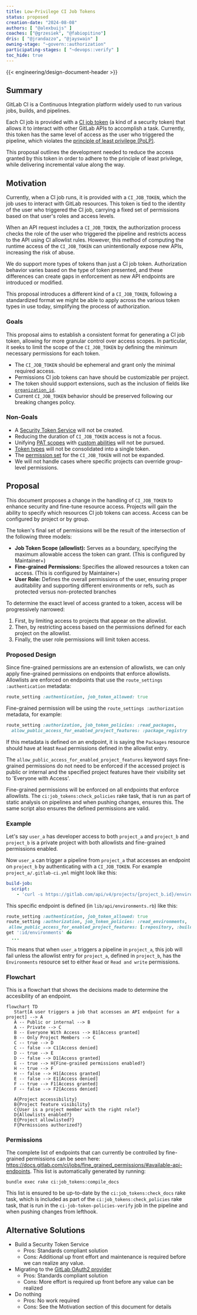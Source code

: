 ```yaml
---
title: Low-Privilege CI Job Tokens
status: proposed
creation-date: "2024-08-08"
authors: [ "@alexbuijs" ]
coaches: ["@grzesiek", "@fabiopitino"]
dris: [ "@jrandazzo", "@jayswain" ]
owning-stage: "~govern::authorization"
participating-stages: [ "~devops::verify" ]
toc_hide: true
---
```


<!-- vale gitlab.FutureTense = NO -->
{{< engineering/design-document-header >}}

## Summary

GitLab CI is a Continuous Integration platform widely used to run various jobs,
builds, and pipelines.

Each CI job is provided with a [CI job token](https://docs.gitlab.com/ee/ci/jobs/ci_job_token.html)
(a kind of a security token) that allows it to interact with other GitLab APIs
to accomplish a task. Currently, this token has the same level of access as the
user who triggered the pipeline, which violates the [principle of least privilege (PoLP)](https://csrc.nist.gov/glossary/term/least_privilege).

This proposal outlines the development needed to reduce the access granted by
this token in order to adhere to the principle of least privilege, while
delivering incremental value along the way.

## Motivation

Currently, when a CI job runs, it is provided with a `CI_JOB_TOKEN`, which the
job uses to interact with GitLab resources. This token is tied to the identity
of the user who triggered the CI job, carrying a fixed set of permissions based
on that user's roles and access levels.

When an API request includes a `CI_JOB_TOKEN`, the authorization process checks
the role of the user who triggered the pipeline and restricts access to the API
using CI allowlist rules. However, this method of computing the runtime access
of the `CI_JOB_TOKEN` can unintentionally expose new APIs, increasing the risk
of abuse.

We do support more types of tokens than just a CI job token. Authorization
behavior varies based on the type of token presented, and these differences can
create gaps in enforcement as new API endpoints are introduced or modified.

This proposal introduces a different kind of a `CI_JOB_TOKEN`, following a
standardized format we might be able to apply across the various token types in
use today, simplifying the process of authorization.

### Goals

This proposal aims to establish a consistent format for generating a CI job token,
allowing for more granular control over access scopes. In particular, it seeks
to limit the scope of the `CI_JOB_TOKEN` by defining the minimum necessary
permissions for each token.

- The `CI_JOB_TOKEN` should be ephemeral and grant only the minimal required access.
- Permissions CI job tokens can have should be customizable per project.
- The token should support extensions, such as the inclusion of fields like [`organization_id`](https://gitlab.com/gitlab-com/content-sites/handbook/-/merge_requests/8527).
- Current `CI_JOB_TOKEN` behavior should be preserved following our breaking
  changes policy.

### Non-Goals

- A [Security Token Service](https://datatracker.ietf.org/doc/html/rfc8693) will not be created.
- Reducing the duration of `CI_JOB_TOKEN` access is not a focus.
- Unifying [PAT scopes](https://docs.gitlab.com/ee/user/profile/personal_access_tokens.html#personal-access-token-scopes) with [custom abilities](https://gitlab.com/gitlab-org/gitlab/-/tree/master/ee/config/custom_abilities) will not be pursued.
- [Token types](https://docs.gitlab.com/ee/security/tokens/index.html) will not be consolidated into a single token.
- The [permission set](https://gitlab.com/gitlab-com/content-sites/handbook/-/merge_requests/7856) for the `CI_JOB_TOKEN` will not be expanded.
- We will not handle cases where specific projects can override group-level permissions.

## Proposal

This document proposes a change in the handling of `CI_JOB_TOKEN` to enhance
security and fine-tune resource access. Projects will gain the ability to specify
which resources CI job tokens can access. Access can be configured by project or
by group.

The token's final set of permissions will be the result of the intersection of
the following three models:

- **Job Token Scope (allowlist):** Serves as a boundary, specifying the maximum allowable access the token can grant. (This is configured by Maintainer+)
- **Fine-grained Permissions:** Specifies the allowed resources a token can access. (This is configured by Maintainer+)
- **User Role:** Defines the overall permissions of the user, ensuring proper auditability and supporting different environments or refs, such as protected versus non-protected branches

To determine the exact level of access granted to a token,
access will be progressively narrowed:

1. First, by limiting access to projects that appear on the allowlist.
1. Then, by restricting access based on the permissions defined for each project on the allowlist.
1. Finally, the user role permissions will limit token access.

### Proposed Design

Since fine-grained permissions are an extension of allowlists, we can only apply fine-grained permissions on endpoints
that enforce allowlists. Allowlists are enforced on endpoints that use the `route_settings :authentication` metadata:

```ruby
route_setting :authentication, job_token_allowed: true
```

Fine-grained permission will be using the `route_settings :authorization` metadata, for example:

```ruby
route_setting :authorization, job_token_policies: :read_packages,
  allow_public_access_for_enabled_project_features: :package_registry
```

If this metadata is defined on an endpoint, it is saying the `Packages` resource should have at least `Read` permissions
defined in the allowlist entry.

The `allow_public_access_for_enabled_project_features` keyword says fine-grained permissions do not need to be enforced
if the accessed project is public or internal and the specified project features have their visibility set to
'Everyone with Access'.

Fine-grained permissions will be enforced on all endpoints that enforce allowlists. The `ci:job_tokens:check_policies` rake task,
that is run as part of static analysis on pipelines and when pushing changes, ensures this. The same script also ensures the
defined permissions are valid.

### Example

Let's say `user_a` has developer access to both `project_a` and `project_b` and `project_b` is a private project with
both allowlists and fine-grained permissions enabled.

Now `user_a` can trigger a pipeline from `project_a` that accesses an endpoint on `project_b` by authenticating with a
`CI_JOB_TOKEN`. For example `project_a/.gitlab-ci.yml` might look like this:

```yaml
build-job:
  script:
    - 'curl -s https://gitlab.com/api/v4/projects/{project_b.id}/environments -H "JOB-TOKEN: $CI_JOB_TOKEN"'
```

This specific endpoint is defined (in `lib/api/environments.rb`) like this:

```ruby
route_setting :authentication, job_token_allowed: true
route_setting :authorization, job_token_policies: :read_environments,
 allow_public_access_for_enabled_project_features: [:repository, :builds, :environments]
get ':id/environments' do
  ...
```

This means that when `user_a` triggers a pipeline in `project_a`, this job will fail unless the allowlist entry for `project_a`,
defined in `project_b`, has the `Environments` resource set to either `Read` or `Read and write` permissions.

### Flowchart

This is a flowchart that shows the decisions made to determine the accesibility of an endpoint.

```mermaid
flowchart TD
   Start[A user triggers a job that accesses an API endpoint for a project] --> A
   A -- Public or internal --> B
   A -- Private --> C
   B -- Everyone With Access --> B1[Access granted]
   B -- Only Project Members --> C
   C -- true --> D
   C -- false --> C1[Access denied]
   D -- true --> E
   D -- false --> D1[Access granted]
   E -- true --> H{Fine-grained permissions enabled?}
   H -- true --> F
   H -- false --> H1[Access granted]
   E -- false --> E1[Access denied]
   F -- true --> F1[Access granted]
   F -- false --> F2[Access denied]

   A{Project accessibility}
   B{Project feature visibility}
   C{User is a project member with the right role?}
   D{Allowlists enabled?}
   E{Project allowlisted?}
   F{Permissions authorized?}
```

### Permissions

The complete list of endpoints that can currently be controlled by fine-grained permissions can be seen here: https://docs.gitlab.com/ci/jobs/fine_grained_permissions/#available-api-endpoints. This list is automatically generated by running:

```shell
bundle exec rake ci:job_tokens:compile_docs
```

This list is ensured to be up-to-date by the `ci:job_tokens:check_docs` rake task, which is included as part of the `ci:job_tokens:check_policies`
rake task, that is run in the `ci-job-token-policies-verify` job in the pipeline and when pushing changes from lefthook.

## Alternative Solutions

- Build a Security Token Service
  - Pros: Standards compliant solution
  - Cons: Additional up front effort and maintenance is required before we can
    realize any value.
- Migrating to the [GitLab OAuth2 provider](https://docs.gitlab.com/ee/api/oauth2.html)
  - Pros: Standards compliant solution
  - Cons: More effort is required up front before any value can be realized
- Do nothing
  - Pros: No work required
  - Cons: See the Motivation section of this document for details
